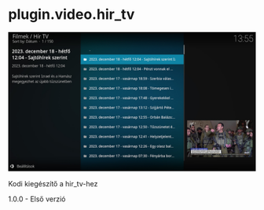# plugin.video.hir_tv
![Logo](resources/screenshots/screenshot-3.jpg)

Kodi kiegészítő a hir_tv-hez

1.0.0 - Első verzió
